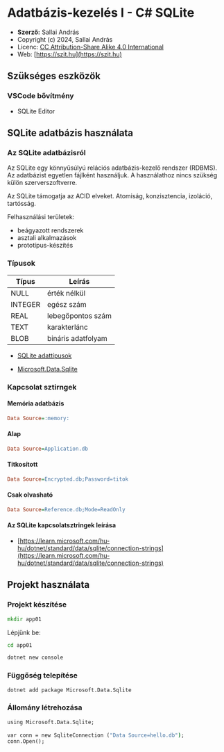 # Adatbázis-kezelés I - C# SQLite

* **Szerző:** Sallai András
* Copyright (c) 2024, Sallai András
* Licenc: [CC Attribution-Share Alike 4.0 International](https://creativecommons.org/licenses/by-sa/4.0/)
* Web: [https://szit.hu](https://szit.hu)

## Szükséges eszközök

### VSCode bővítmény

* SQLite Editor

## SQLite adatbázis használata

### Az SQLite adatbázisról

Az SQLite egy könnyűsúlyú relációs adatbázis-kezelő rendszer (RDBMS). Az adatbázist egyetlen fájlként használjuk. A használathoz nincs szükség külön szerverszoftverre.

Az SQLite támogatja az ACID elveket. Atomiság, konzisztencia, izoláció, tartósság.

Felhasználási területek:

* beágyazott rendszerek
* asztali alkalmazások
* prototípus-készítés

### Típusok

| Típus |  Leírás  |
|-|-|
| NULL | érték nélkül |
| INTEGER | egész szám |
| REAL | lebegőpontos szám |
| TEXT | karakterlánc |
| BLOB | bináris adatfolyam |

* [SQLite adattípusok](https://www.sqlite.org/datatype3.html)

* [Microsoft.Data.Sqlite](https://learn.microsoft.com/hu-hu/dotnet/standard/data/sqlite/types)

### Kapcsolat sztirngek

#### Memória adatbázis

```ini
Data Source=:memory:
```

#### Alap

```ini
Data Source=Application.db
```

#### Titkosított

```ini
Data Source=Encrypted.db;Password=titok
```

#### Csak olvasható

```ini
Data Source=Reference.db;Mode=ReadOnly
```

#### Az SQLite kapcsolatsztringek leírása

* [https://learn.microsoft.com/hu-hu/dotnet/standard/data/sqlite/connection-strings](https://learn.microsoft.com/hu-hu/dotnet/standard/data/sqlite/connection-strings)

## Projekt használata

### Projekt készítése

```cmd
mkdir app01
```

Lépjünk be:

```cmd
cd app01
```

```cmd
dotnet new console
```

### Függőség telepítése

```cmd
dotnet add package Microsoft.Data.Sqlite
```

### Állomány létrehozása

```cmd
using Microsoft.Data.Sqlite;
 
var conn = new SqliteConnection ("Data Source=hello.db");
conn.Open();
```

